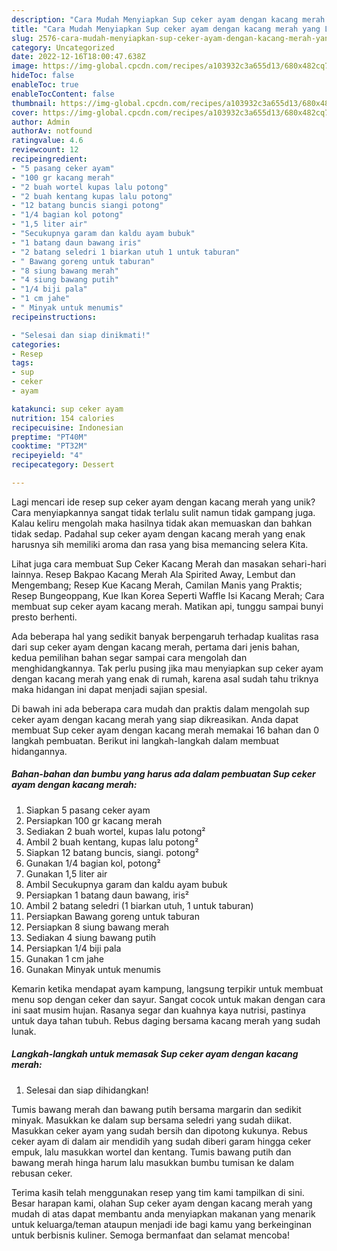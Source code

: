 ```yaml
---
description: "Cara Mudah Menyiapkan Sup ceker ayam dengan kacang merah yang Lezat Sekali"
title: "Cara Mudah Menyiapkan Sup ceker ayam dengan kacang merah yang Lezat Sekali"
slug: 2576-cara-mudah-menyiapkan-sup-ceker-ayam-dengan-kacang-merah-yang-lezat-sekali
category: Uncategorized
date: 2022-12-16T18:00:47.638Z
image: https://img-global.cpcdn.com/recipes/a103932c3a655d13/680x482cq70/sup-ceker-ayam-dengan-kacang-merah-foto-resep-utama.jpg
hideToc: false
enableToc: true
enableTocContent: false
thumbnail: https://img-global.cpcdn.com/recipes/a103932c3a655d13/680x482cq70/sup-ceker-ayam-dengan-kacang-merah-foto-resep-utama.jpg
cover: https://img-global.cpcdn.com/recipes/a103932c3a655d13/680x482cq70/sup-ceker-ayam-dengan-kacang-merah-foto-resep-utama.jpg
author: Admin
authorAv: notfound
ratingvalue: 4.6
reviewcount: 12
recipeingredient:
- "5 pasang ceker ayam"
- "100 gr kacang merah"
- "2 buah wortel kupas lalu potong"
- "2 buah kentang kupas lalu potong"
- "12 batang buncis siangi potong"
- "1/4 bagian kol potong"
- "1,5 liter air"
- "Secukupnya garam dan kaldu ayam bubuk"
- "1 batang daun bawang iris"
- "2 batang seledri 1 biarkan utuh 1 untuk taburan"
- " Bawang goreng untuk taburan"
- "8 siung bawang merah"
- "4 siung bawang putih"
- "1/4 biji pala"
- "1 cm jahe"
- " Minyak untuk menumis"
recipeinstructions:

- "Selesai dan siap dinikmati!"
categories:
- Resep
tags:
- sup
- ceker
- ayam

katakunci: sup ceker ayam 
nutrition: 154 calories
recipecuisine: Indonesian
preptime: "PT40M"
cooktime: "PT32M"
recipeyield: "4"
recipecategory: Dessert

---
```





Lagi mencari ide resep sup ceker ayam dengan kacang merah yang unik? Cara menyiapkannya sangat tidak terlalu sulit namun tidak gampang juga. Kalau keliru mengolah maka hasilnya tidak akan memuaskan dan bahkan tidak sedap. Padahal sup ceker ayam dengan kacang merah yang enak harusnya sih memiliki aroma dan rasa yang bisa memancing selera Kita.





Lihat juga cara membuat Sup Ceker Kacang Merah dan masakan sehari-hari lainnya. Resep Bakpao Kacang Merah Ala Spirited Away, Lembut dan Mengembang; Resep Kue Kacang Merah, Camilan Manis yang Praktis; Resep Bungeoppang, Kue Ikan Korea Seperti Waffle Isi Kacang Merah; Cara membuat sup ceker ayam kacang merah. Matikan api, tunggu sampai bunyi presto berhenti.

Ada beberapa hal yang sedikit banyak berpengaruh terhadap kualitas rasa dari sup ceker ayam dengan kacang merah, pertama dari jenis bahan, kedua pemilihan bahan segar sampai cara mengolah dan menghidangkannya. Tak perlu pusing jika mau menyiapkan sup ceker ayam dengan kacang merah yang enak di rumah, karena asal sudah tahu triknya maka hidangan ini dapat menjadi sajian spesial.






Di bawah ini ada beberapa cara mudah dan praktis dalam mengolah sup ceker ayam dengan kacang merah yang siap dikreasikan. Anda dapat membuat Sup ceker ayam dengan kacang merah memakai 16 bahan dan 0 langkah pembuatan. Berikut ini langkah-langkah dalam membuat hidangannya.

<!--inarticleads1-->

##### Bahan-bahan dan bumbu yang harus ada dalam pembuatan Sup ceker ayam dengan kacang merah:

1. Siapkan 5 pasang ceker ayam
1. Persiapkan 100 gr kacang merah
1. Sediakan 2 buah wortel, kupas lalu potong²
1. Ambil 2 buah kentang, kupas lalu potong²
1. Siapkan 12 batang buncis, siangi. potong²
1. Gunakan 1/4 bagian kol, potong²
1. Gunakan 1,5 liter air
1. Ambil Secukupnya garam dan kaldu ayam bubuk
1. Persiapkan 1 batang daun bawang, iris²
1. Ambil 2 batang seledri (1 biarkan utuh, 1 untuk taburan)
1. Persiapkan  Bawang goreng untuk taburan
1. Persiapkan 8 siung bawang merah
1. Sediakan 4 siung bawang putih
1. Persiapkan 1/4 biji pala
1. Gunakan 1 cm jahe
1. Gunakan  Minyak untuk menumis


Kemarin ketika mendapat ayam kampung, langsung terpikir untuk membuat menu sop dengan ceker dan sayur. Sangat cocok untuk makan dengan cara ini saat musim hujan. Rasanya segar dan kuahnya kaya nutrisi, pastinya untuk daya tahan tubuh. Rebus daging bersama kacang merah yang sudah lunak. 

<!--inarticleads2-->

##### Langkah-langkah untuk memasak Sup ceker ayam dengan kacang merah:


1. Selesai dan siap dihidangkan!

Tumis bawang merah dan bawang putih bersama margarin dan sedikit minyak. Masukkan ke dalam sup bersama seledri yang sudah diikat. Masukkan ceker ayam yang sudah bersih dan dipotong kukunya. Rebus ceker ayam di dalam air mendidih yang sudah diberi garam hingga ceker empuk, lalu masukkan wortel dan kentang. Tumis bawang putih dan bawang merah hinga harum lalu masukkan bumbu tumisan ke dalam rebusan ceker. 

Terima kasih telah menggunakan resep yang tim kami tampilkan di sini. Besar harapan kami, olahan Sup ceker ayam dengan kacang merah yang mudah di atas dapat membantu anda menyiapkan makanan yang menarik untuk keluarga/teman ataupun menjadi ide bagi kamu yang berkeinginan untuk berbisnis kuliner. Semoga bermanfaat dan selamat mencoba!
